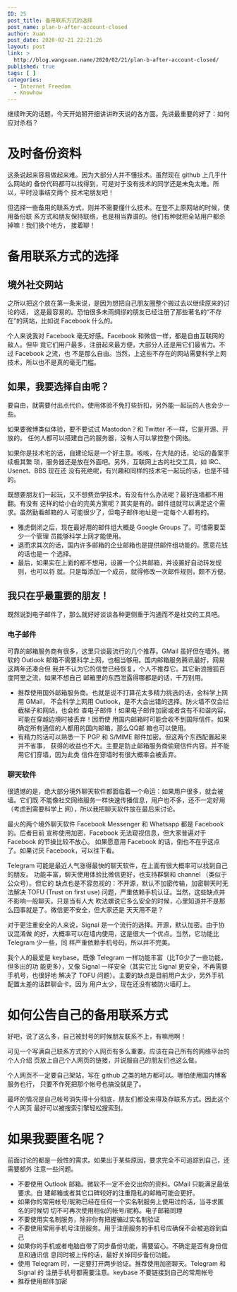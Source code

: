 ```yaml
---
ID: 25
post_title: 备用联系方式的选择
post_name: plan-b-after-account-closed
author: Xuan
post_date: 2020-02-21 22:21:26
layout: post
link: >
  http://blog.wangxuan.name/2020/02/21/plan-b-after-account-closed/
published: true
tags: [ ]
categories:
  - Internet Freedom
  - Knowhow
---
```

继续昨天的话题，今天开始掰开细讲讲昨天说的各方面。先讲最重要的好了：如何应对杀档？

# 及时备份资料

这条说起来容易做起来难。因为大部分人并不懂技术。虽然现在 github 上几乎什么网站的
备份代码都可以找得到，可是对于没有技术的同学还是未免太难。所以，平时没事结交两个
技术宅朋友吧！

但选择一些备用的联系方式，则并不需要懂什么技术。在登不上原网站的时候，使用备份联
系方式和朋友保持联络，也是相当靠谱的。他们有种就把全站用户都杀掉嘛！我们换个地方，
接着聊！

# 备用联系方式的选择

## 境外社交网站

之所以把这个放在第一条来说，是因为想把自己朋友圈整个搬过去以继续原来的讨论的话，
这是最容易的。恐怕很多未雨绸缪的朋友已经注册了那些著名的“不存在”的网站，比如说
Facebook 什么的。

个人来说我对 Facebook 毫无好感。Facebook 和微信一样，都是自由互联网的敌人。但毕
竟它们用户最多，注册起来最方便，大部分人还是用它们最省力。不过 Facebook 之流，也
不是那么自由。当然，上这些不存在的网站需要科学上网技术，所以也不是真的毫无门槛。

## 如果，我要选择自由呢？

要自由，就需要付出点代价。使用体验不免打些折扣，另外能一起玩的人也会少一些。

如果要微博类似体验，要不要试试 Mastodon？和 Twitter 不一样，它是开源、开放的。
任何人都可以搭建自己的服务器，没有人可以掌控整个网络。

如果你是技术宅的话，自建论坛是一个好主意。咳咳，在大陆的话，论坛的备案手续极其繁
琐，服务器还是放在外面吧。另外，互联网上古的社交工具，如 IRC、Usenet、BBS 现在还
没有死绝呢，有兴趣和同样的技术宅一起玩的话，也是不错的。

既想要朋友们一起玩，又不想费劲学技术，有没有什么办法呢？最好连墙都不用翻。有没有
这样的给小白的完美方案呢？其实是有的。邮件组就可以满足这个需求。虽然勤看邮箱的人
可能很少了，但电子邮件地址是一定每个人都有的。

- 雅虎倒闭之后，现在最好用的邮件组大概是 Google Groups 了。可惜需要至少一个管理
  员能够科学上网才能使用。
- 退而求其次的话，国内许多邮箱的企业邮箱也是提供邮件组功能的。愿意花钱的话也是一
  个选择。
- 最后，如果实在上面的都不想用，设置一个公共邮箱，并设置好自动转发规则，也可以将
  就。只是每添加一个成员，就得修改一次邮件规则，颇不方便。

## 我只在乎最重要的朋友！

既然说到电子邮件了，那么就好好谈谈各种更侧重于沟通而不是社交的工具吧。

### 电子邮件

可靠的邮箱服务商有很多，这里只谈最流行的几个推荐。GMail 虽好但在墙外。微软的
Outlook 邮箱不需要科学上网，也相当够用。国内邮箱服务腾讯最好，网易这两年还凑合但
我并不认为它的信誉已经恢复，个人不推荐它。其它新浪搜狐百度阿里之流，如果不想自己
邮箱里的东西泄露得哪都是的话，千万别用。

- 推荐使用国外邮箱服务商。也就是说不打算花太多精力挑选的话，会科学上网用 GMail，
  不会科学上网用 Outlook，是不大会出错的选择。防火墙不仅会拦截梯子和网站，也会检
  查电子邮件！如果电子邮件加密或者含有不和谐内容，可能在穿越边境时被丢弃！因而使
  用国内邮箱时可能会收不到国际信件。如果确定所有通信的人都用的国内邮箱，那么QQ邮
  箱也可以使用。
- 有精力的话可以熟悉一下 PGP 和 S/MIME 邮件加密。但这两个东西配置起来并不省事，
  获得的收益也不大。主要是防止邮箱服务商偷窥信件内容。并不能用它们穿墙，因为此类
  信件在穿墙时有很大概率会被丢弃。
  
### 聊天软件

很遗憾的是，绝大部分境外聊天软件都面临着一个命运：如果用户很多，就会被墙。它们既
不能像社交网络服务一样快速传播信息，用户也不多，还不一定好用（考虑到需要科学上
网），所以我把聊天软件放在最后来讨论。

最火的两个境外聊天软件 Facebook Messenger 和 Whatsapp 都是 Facebook 的。后者目前
宣称使用加密，Facebook 无法窥视信息，但大家普遍对于 Facebook 的节操比较不放心。
如果愿意用 Facebook 的话，倒也不在乎这点了。如果讨厌 Facebook，可以往下看。

Telegram 可能是最近人气涨得最快的聊天软件，在上面有很大概率可以找到自己的朋友。
功能丰富，聊天使用体验比微信更好，也支持群聊和 channel （类似于公众号）。但它的
缺点也是不容忽视的：不开源，默认不加密传输，加密聊天时无法解决 TOFU (Trust on
first use) 问题，严重依赖手机认证。当然，这些缺点并不影响一般聊天。只是当有人大
吹法螺说它多么安全的时候，心里知道并不是那么回事就是了。微信更不安全，但大家还是
天天用不是？

对于更注重安全的人来说，Signal 是一个流行的选择。开源，默认加密。由于协议混淆做
的好，大概率可以在墙内使用，这是很大一个优点。当然，它功能比 Telegram 少一些，同
样严重依赖手机号码，所以并不完美。

我个人的最爱是 keybase。既像 Telegram 一样功能丰富（比TG少了一些功能，但多出的功
能更多），又像 Signal 一样安全（其实它比 Signal 更安全，不再需要手机号，也很好地
解决了 TOFU 问题）。主要的缺点是目前用户太少，另外手机配置太差的话群聊会卡。因为
用户太少，现在还没有被防火墙盯上。

# 如何公告自己的备用联系方式

好吧，说了这么多，自己被封号的时候朋友联系不上，有嘛用啊！

可见一个写满自己联系方式的个人网页有多么重要。应该在自己所有的网络平台的个人介绍
页放上自己个人网页的链接，并说服自己的朋友们也这么做。

个人网页不一定要自己架站，写在 github 之类的地方都可以。哪怕使用国内博客服务也行，
只要不作死把那个帐号也搞没就是了。

最坏的情况是自己帐号消失得十分彻底，朋友们都没来得及存联系方式。因此这个个人网页
最好可以被搜索引擎轻松搜索到。

# 如果我要匿名呢？

前面讨论的都是一般性的需求。如果出于某些原因，要求完全不可追踪到自己，还需要额外
注意一些问题。

- 不要使用 Outlook 邮箱。微软不一定不会交出你的资料。GMail 只能满足最低要求。自
  建邮箱或者其它口碑较好的注重隐私的邮箱可能会更好。
- 如果你的常用帐号/昵称已经在任何一个实名制服务上使用过的话，当寻求匿名的时候切
  切不可再次使用相似的帐号/昵称。电子邮箱同理
- 不要使用实名制服务，除非你有把握骗过实名制验证
- 不要使用常用手机号注册服务。用于注册服务的手机号应确保不会被追踪到自己
- 如果你的手机或者电脑自带了同步备份功能，需要留心。不确定是否有身份信息和通讯信
  息同时被上传的话，最好关掉同步备份功能。
- 使用 Telegram 时，一定要打开两步验证。推荐使用加密聊天。Telegram 和 Signal 的
  注册手机号都需要注意。keybase 不要链接到自己的常用帐号
- 推荐使用邮件加密